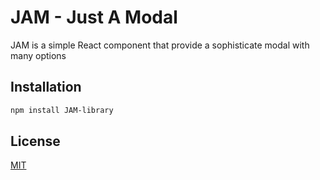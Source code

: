 # JAM - Just A Modal

JAM is a simple React component that provide a sophisticate modal with many options

## Installation

```bash
npm install JAM-library
```

## License
[MIT](https://choosealicense.com/licenses/mit/)